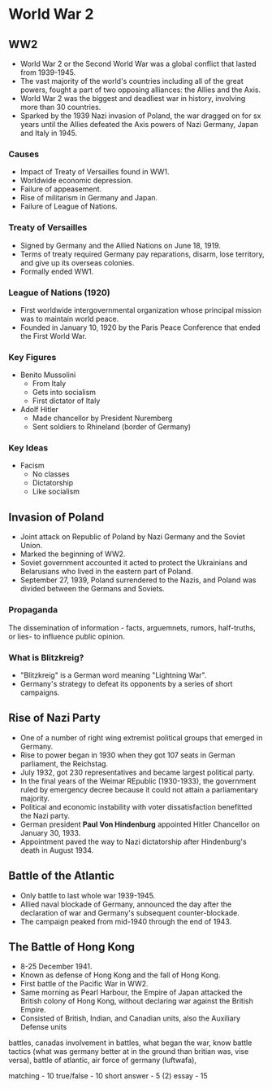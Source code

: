 # World War 2

## WW2

- World War 2 or the Second World War was a global conflict that lasted from 1939-1945.
- The vast majority of the world's countries including all of the great powers, fought a part of two opposing alliances: the Allies and the Axis.
- World War 2 was the biggest and deadliest war in history, involving more than 30 countries.
- Sparked by the 1939 Nazi invasion of Poland, the war dragged on for sx years until the Allies defeated the Axis powers of Nazi Germany, Japan and Italy in 1945.

### Causes

- Impact of Treaty of Versailles found in WW1.
- Worldwide economic depression.
- Failure of appeasement.
- Rise of militarism in Germany and Japan.
- Failure of League of Nations.

### Treaty of Versailles

- Signed by Germany and the Allied Nations on June 18, 1919.
- Terms of treaty required Germany pay reparations, disarm, lose territory, and give up its overseas colonies.
- Formally ended WW1.

### League of Nations (1920)

- First worldwide intergovernmental organization whose principal mission was to maintain world peace.
- Founded in January 10, 1920 by the Paris Peace Conference that ended the First World War.

### Key Figures

- Benito Mussolini
  - From Italy
  - Gets into socialism
  - First dictator of Italy
- Adolf Hitler
  - Made chancellor by President Nuremberg
  - Sent soldiers to Rhineland (border of Germany)

### Key Ideas

- Facism
  - No classes
  - Dictatorship
  - Like socialism

## Invasion of Poland

- Joint attack on Republic of Poland by Nazi Germany and the Soviet Union.
- Marked the beginning of WW2.
- Soviet government accounted it acted to protect the Ukrainians and Belarusians who lived in the eastern part of Poland.
- September 27, 1939, Poland surrendered to the Nazis, and Poland was divided between the Germans and Soviets.

### Propaganda

The dissemination of information - facts, arguemnets, rumors, half-truths, or lies- to influence public opinion.

### What is Blitzkreig?

- "Blitzkreig" is a German word meaning "Lightning War".
- Germany's strategy to defeat its opponents by a series of short campaigns.

## Rise of Nazi Party

- One of a number of right wing extremist political groups that emerged in Germany.
- Rise to power began in 1930 when they got 107 seats in German parliament, the Reichstag.
- July 1932, got 230 representatives and became largest political party.
- In the final years of the Weimar REpublic (1930-1933), the government ruled by emergency decree because it could not attain a parliamentary majority.
- Political and economic instability with voter dissatisfaction benefitted the Nazi party.
- German president **Paul Von Hindenburg** appointed Hitler Chancellor on January 30, 1933.
- Appointment paved the way to Nazi dictatorship after Hindenburg's death in August 1934.

## Battle of the Atlantic

- Only battle to last whole war 1939-1945.
- Allied naval blockade of Germany, announced the day after the declaration of war and Germany's subsequent counter-blockade.
- The campaign peaked from mid-1940 through the end of 1943.

## The Battle of Hong Kong

- 8-25 December 1941.
- Known as defense of Hong Kong and the fall of Hong Kong.
- First battle of the Pacific War in WW2.
- Same morning as Pearl Harbour, the Empire of Japan attacked the British colony of Hong Kong, without declaring war against the British Empire.
- Consisted of British, Indian, and Canadian units, also the Auxiliary Defense units

battles, canadas involvement in battles, what began the war, know battle tactics (what was germany better at in the ground than britian was, vise versa), battle of atlantic, air force of germany (luftwafa),

matching - 10
true/false - 10
short answer - 5 (2)
essay - 15
